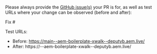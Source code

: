 Please always provide the [GitHub issue(s)](../issues) your PR is for, as well as test URLs where your change can be observed (before and after):

Fix #<gh-issue-id>

Test URLs:
- Before: https://main--aem-boilerplate-xwalk--deputyb.aem.live/
- After: https://<branch>--aem-boilerplate-xwalk--deputyb.aem.live/
